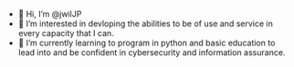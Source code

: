 - 👋 Hi, I’m @jwilJP
- 👀 I’m interested in devloping the abilities to be of use and service in every capacity that I can.
- 🌱 I’m currently learning to program in python and basic education to lead into and be confident in cybersecurity and information assurance.


